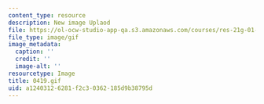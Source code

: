 ```yaml
---
content_type: resource
description: New image Uplaod
file: https://ol-ocw-studio-app-qa.s3.amazonaws.com/courses/res-21g-01-kana-spring-2010/a12403126281f2c30362185d9b38795d_0419.gif
file_type: image/gif
image_metadata:
  caption: ''
  credit: ''
  image-alt: ''
resourcetype: Image
title: 0419.gif
uid: a1240312-6281-f2c3-0362-185d9b38795d
---
```

